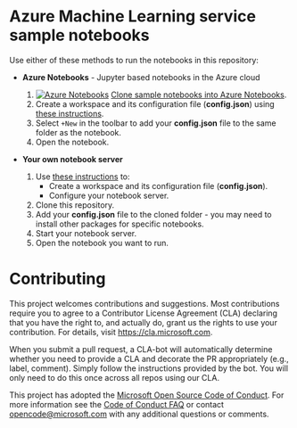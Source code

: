 # Azure Machine Learning service sample notebooks

Use either of these methods to run the notebooks in this repository:

* **Azure Notebooks** - Jupyter based notebooks in the Azure cloud
    1. [![Azure Notebooks](https://notebooks.azure.com/launch.png)](https://aka.ms/aml-clone-azure-notebooks)
    [Clone sample notebooks into Azure Notebooks](https://aka.ms/aml-clone-azure-notebooks).
    1.  Create a workspace and its configuration file (**config.json**) using [these instructions](https://aka.ms/aml-how-to-configure-environment).
    1. Select `+New` in the toolbar to add your **config.json** file to the same folder as the notebook.
    1. Open the notebook.

* **Your own notebook server**

    1. Use [these instructions](https://aka.ms/aml-how-to-configure-environment) to:
        * Create a workspace and its configuration file (**config.json**).
        * Configure your notebook server.
    1. Clone this repository.
    1. Add your **config.json** file to the cloned folder - you may need to install other packages for specific notebooks.
    1. Start your notebook server.
    1. Open the notebook you want to run.

# Contributing

This project welcomes contributions and suggestions.  Most contributions require you to agree to a
Contributor License Agreement (CLA) declaring that you have the right to, and actually do, grant us
the rights to use your contribution. For details, visit https://cla.microsoft.com.

When you submit a pull request, a CLA-bot will automatically determine whether you need to provide
a CLA and decorate the PR appropriately (e.g., label, comment). Simply follow the instructions
provided by the bot. You will only need to do this once across all repos using our CLA.

This project has adopted the [Microsoft Open Source Code of Conduct](https://opensource.microsoft.com/codeofconduct/).
For more information see the [Code of Conduct FAQ](https://opensource.microsoft.com/codeofconduct/faq/) or
contact [opencode@microsoft.com](mailto:opencode@microsoft.com) with any additional questions or comments.
